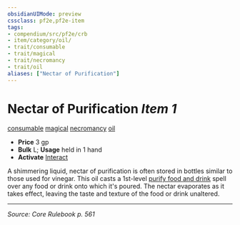 ```yaml
---
obsidianUIMode: preview
cssclass: pf2e,pf2e-item
tags:
- compendium/src/pf2e/crb
- item/category/oil/
- trait/consumable
- trait/magical
- trait/necromancy
- trait/oil
aliases: ["Nectar of Purification"]
---
```

# Nectar of Purification *Item 1*  
[consumable](consumable.md "Consumable Item Trait")  [magical](magical.md "Magical Item Trait")  [necromancy](necromancy.md "Necromancy School Trait")  [oil](oil.md "Oil Item Trait")  

- **Price** 3 gp
- **Bulk** L; **Usage** held in 1 hand
- **Activate** [Interact](interact.md)

A shimmering liquid, nectar of purification is often stored in bottles similar to those used for vinegar. This oil casts a 1st-level [purify food and drink](purify-food-and-drink.md) spell over any food or drink onto which it's poured. The nectar evaporates as it takes effect, leaving the taste and texture of the food or drink unaltered.


---
*Source: Core Rulebook p. 561*